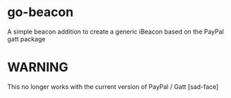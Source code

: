 # go-beacon
A simple beacon addition to create a generic iBeacon based on the PayPal gatt package

# WARNING
This no longer works with the current version of PayPal / Gatt [sad-face]
